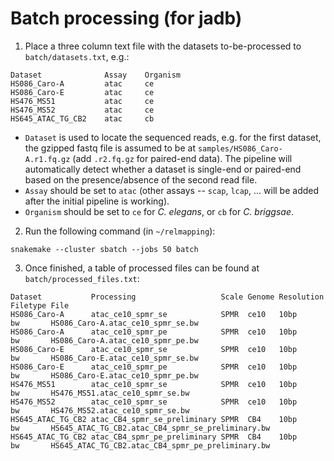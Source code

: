 # Batch processing (for jadb)
1. Place a three column text file with the datasets to-be-processed to `batch/datasets.txt`, e.g.:
```
Dataset              Assay    Organism
HS086_Caro-A         atac     ce
HS086_Caro-E         atac     ce
HS476_MS51           atac     ce
HS476_MS52           atac     ce
HS645_ATAC_TG_CB2    atac     cb
```
* `Dataset` is used to locate the sequenced reads, e.g. for the first dataset, the gzipped fastq file is assumed to be at `samples/HS086_Caro-A.r1.fq.gz` (add `.r2.fq.gz` for paired-end data). The pipeline will automatically detect whether a dataset is single-end or paired-end based on the presence/absence of the second read file.
* `Assay` should be set to `atac` (other assays -- `scap`, `lcap`, ... will be added after the initial pipeline is working).
* `Organism` should be set to `ce` for _C. elegans_, or `cb` for _C. briggsae_.
2. Run the following command (in `~/relmapping`):
```
snakemake --cluster sbatch --jobs 50 batch
```
3. Once finished, a table of processed files can be found at  `batch/processed_files.txt`:
```
Dataset           Processing                   Scale Genome Resolution Filetype File
HS086_Caro-A      atac_ce10_spmr_se            SPMR  ce10   10bp       bw       HS086_Caro-A.atac_ce10_spmr_se.bw
HS086_Caro-A      atac_ce10_spmr_pe            SPMR  ce10   10bp       bw       HS086_Caro-A.atac_ce10_spmr_pe.bw
HS086_Caro-E      atac_ce10_spmr_se            SPMR  ce10   10bp       bw       HS086_Caro-E.atac_ce10_spmr_se.bw
HS086_Caro-E      atac_ce10_spmr_pe            SPMR  ce10   10bp       bw       HS086_Caro-E.atac_ce10_spmr_pe.bw
HS476_MS51        atac_ce10_spmr_se            SPMR  ce10   10bp       bw       HS476_MS51.atac_ce10_spmr_se.bw
HS476_MS52        atac_ce10_spmr_se            SPMR  ce10   10bp       bw       HS476_MS52.atac_ce10_spmr_se.bw
HS645_ATAC_TG_CB2 atac_CB4_spmr_se_preliminary SPMR  CB4    10bp       bw       HS645_ATAC_TG_CB2.atac_CB4_spmr_se_preliminary.bw
HS645_ATAC_TG_CB2 atac_CB4_spmr_pe_preliminary SPMR  CB4    10bp       bw       HS645_ATAC_TG_CB2.atac_CB4_spmr_pe_preliminary.bw
```
